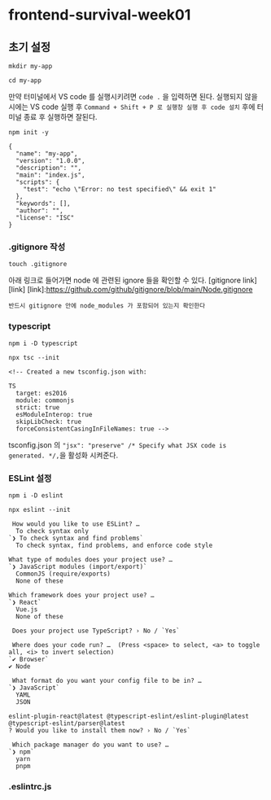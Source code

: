 # frontend-survival-week01

## 초기 설정

```
mkdir my-app

cd my-app
```

만약 터미널에서 VS code 를 실행시키려면 `code .` 을 입력하면 된다.
실행되지 않을 시에는 VS code 실행 후 `Command + Shift + P 로 실행창 실행 후 code 설치` 후에 터미널 종료 후 실행하면 잘된다.

```
npm init -y
```

```
{
  "name": "my-app",
  "version": "1.0.0",
  "description": "",
  "main": "index.js",
  "scripts": {
    "test": "echo \"Error: no test specified\" && exit 1"
  },
  "keywords": [],
  "author": "",
  "license": "ISC"
}
```

### .gitignore 작성

```
touch .gitignore
```

아래 링크로 들어가면 node 에 관련된 ignore 들을 확인할 수 있다.
[gitignore link][link]
[link]:https://github.com/github/gitignore/blob/main/Node.gitignore

`반드시 gitignore 안에 node_modules 가 포함되어 있는지 확인한다`

### typescript

```
npm i -D typescript

npx tsc --init

<!-- Created a new tsconfig.json with:
                                                                                                                     TS
  target: es2016
  module: commonjs
  strict: true
  esModuleInterop: true
  skipLibCheck: true
  forceConsistentCasingInFileNames: true -->

```

tsconfig.json 의 `"jsx": "preserve" /* Specify what JSX code is generated. */,`을 활성화 시켜준다.

### ESLint 설정

```
npm i -D eslint

npx eslint --init
```

```
 How would you like to use ESLint? …
  To check syntax only
`❯ To check syntax and find problems`
  To check syntax, find problems, and enforce code style
```

```
What type of modules does your project use? …
`❯ JavaScript modules (import/export)`
  CommonJS (require/exports)
  None of these
```

```
Which framework does your project use? …
`❯ React`
  Vue.js
  None of these
```

```
 Does your project use TypeScript? › No / `Yes`
```

```
 Where does your code run? …  (Press <space> to select, <a> to toggle all, <i> to invert selection)
`✔ Browser`
✔ Node
```

```
 What format do you want your config file to be in? …
`❯ JavaScript`
  YAML
  JSON
```

```
eslint-plugin-react@latest @typescript-eslint/eslint-plugin@latest @typescript-eslint/parser@latest
? Would you like to install them now? › No / `Yes`
```

```
 Which package manager do you want to use? …
`❯ npm`
  yarn
  pnpm
```

### .eslintrc.js
